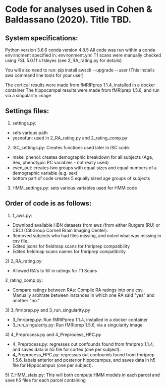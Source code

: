 # Code for analyses used in Cohen & Baldassano (2020). Title TBD.
## System specifications:
Python version 3.6.6
conda version 4.8.5
All code was run within a conda envirnoment specified in: environment.yml
T1 scans were manually checked using FSL 5.0.11's fsleyes (see 2_RA_rating.py for details)

You will also need to run:
pip install awscli --upgrade --user (This installs aws command line tools for your user)

The cortical results were made from fMRIPprep 1.1.4, installed in a docker container
The hippocampal results were made from fMRIprep 1.5.6, and run via a singularity image

## Settings files:
1) settings.py: 
- sets various path
- yesnofun: used in 2_RA_rating.py and 2_rating_comp.py

2) ISC_settings.py: Creates functions used later in ISC code. 
- make_phenol: creates demographic breakdown for all subjects (Age, Sex, phenotypic PC variables - not really used)
- even_out: creates two groups with equal sizes and equal numbers of a demographic variable (e.g. sex)
- bottom part of code creates 5 equally sized age groups of subjects

3) HMM_settings.py: sets various variables used for HMM code

## Order of code is as follows:
1) 1_aws.py: 
<ul>
  <li>Download available HBN datasets from aws (from either Rutgers (RU) or CBCI (CitiGroup Cornell Brain Imaging Center).</li>
  <li>Removed subjects who had files missing, and noted what was missing in csv file.</li>
  <li>Edited jsons for fieldmap scans for fmriprep compatibility</li>
  <li>Edited fieldmap scans names for fmriprep compatibility </li>
</ul>
2) 2_RA_rating.py: 
<ul>
  <li>Allowed RA's to fill in ratings for T1 Scans</li>
</ul>
2_rating_comp.py:
<ul>
  <li>Compare ratings between RAs: Compile RA ratings into one csv, Manually arbitrate between instances in which one RA said "yes" and another "no." </li>
</ul>
3) 3_fmriprep.py and  3_run_singularity.py 
<ul>
  <li>3_fmriprep.py: Run fMRIPprep 1.1.4, installed in a docker container</li>
  <li>3_run_singularity.py: Run fMRIprep 1.5.6, via a singularity image</li>
</ul>
4) 4_Preprocess.py and 4_Preprocess_HPC.py
<ul>
  <li>4_Preprocess.py: regresses out confounds found from fmriprep 1.1.4, and saves data in h5 file for cortex (one per subject).</li>
  <li>4_Preprocess_HPC.py: regresses out confounds found from fmriprep 1.5.6, labels anterior and posterior hippocampus, and saves data in h5 file for Hippocampus (one per subject).</li>
</ul>
5) 7_HMM_stats.py: This will both compute HMM models in each parcel and save h5 files for each parcel containing 


